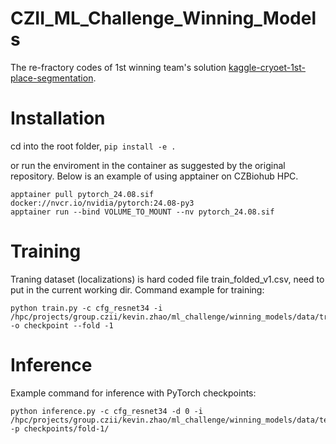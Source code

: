 # CZII_ML_Challenge_Winning_Models
The re-fractory codes of 1st winning team's solution [kaggle-cryoet-1st-place-segmentation](https://github.com/ChristofHenkel/kaggle-cryoet-1st-place-segmentation/tree/main).

# Installation
cd into the root folder, `pip install -e .`

or run the enviroment in the container as suggested by the original repository. Below is an example of using apptainer on CZBiohub HPC.

```
apptainer pull pytorch_24.08.sif docker://nvcr.io/nvidia/pytorch:24.08-py3
apptainer run --bind VOLUME_TO_MOUNT --nv pytorch_24.08.sif
```


# Training 
Traning dataset (localizations) is hard coded file train_folded_v1.csv, need to put in the current working dir. Command example for training: 
```
python train.py -c cfg_resnet34 -i /hpc/projects/group.czii/kevin.zhao/ml_challenge/winning_models/data/train/static/ExperimentRuns/ -o checkpoint --fold -1
```


# Inference
Example command for inference with PyTorch checkpoints: 

```
python inference.py -c cfg_resnet34 -d 0 -i /hpc/projects/group.czii/kevin.zhao/ml_challenge/winning_models/data/test/ -p checkpoints/fold-1/
```